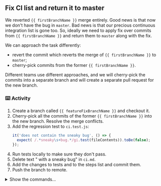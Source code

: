 ## Fix CI list and return it to master

We reverted `{{ firstBranchName }}` merge entirely. Good news is that now we don't have the bug in `master`. Bad news is that our precious continuous integration list is gone too. So, ideally we need to apply fix over commits from `{{ firstBranchName }}` and return them to `master` along with the fix.

We can approach the task differently:
- revert the commit which reverts the merge of `{{ firstBranchName }}` to `master`;
- cherry-pick commits from the former `{{ firstBranchName }}`.

Different teams use different approaches, and we will cherry-pick the commits into a separate branch and will create a separate pull request for the new branch.

### ⌨️ Activity

1. Create a branch called `{{ featureFixBranchName }}` and checkout it.
2. Cherry-pick all the commits of the former `{{ firstBranchName }}` into the new branch. Resolve the merge conflicts.
3. Add the regression test to `ci.test.js`:
    ```js
    it('does not contain the sneaky bug', () => {
      expect( /.*sneaky\s+bug.*/gi.test(fileContents)).toBe(false);
    });
    ```
4. Run tests locally to make sure they don't pass.
5. Delete text " with a sneaky bug" in `ci.md`.
6. Add the changes to tests and to the steps list and commit them.
7. Push the branch to remote.


<details><summary>Show the commands...</summary>

```bash
# Create a branch called {{ featureFixBranchName }} and checkout it.
git checkout -b {{ featureFixBranchName }}

# Cherry-pick all the commits of the former {{ firstBranchName }} into the new branch.
# use log to figure out hashes for the commits
# - preceding one adding the first list items: C0
# - adding the last items to list: C2
git log --oneline --graph
git cherry-pick C0..C2
# resolve the merge conflicts like you did merging feature-steps into master
# - edit ci.md and/or ci.test.js
# - add the files to index
# - run "git cherry-pick --continue", you can leave the commit message

# Add the regression test to ci.test.js
# Run tests locally to make sure they don't pass.

# Delete text " with a sneaky bug" in ci.md.

# Add the changes to tests and to the steps list and commit them.
git add ci.md ci.test.js
git commit -m "Fix the bug in steps list"

# Push the branch to remote.
git push --set-upstream origin {{ featureFixBranchName }}

```
</details>